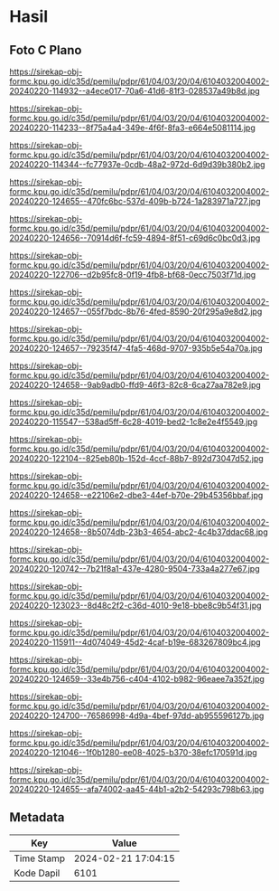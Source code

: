 # Hasil

## Foto C Plano

https://sirekap-obj-formc.kpu.go.id/c35d/pemilu/pdpr/61/04/03/20/04/6104032004002-20240220-114932--a4ece017-70a6-41d6-81f3-028537a49b8d.jpg

https://sirekap-obj-formc.kpu.go.id/c35d/pemilu/pdpr/61/04/03/20/04/6104032004002-20240220-114233--8f75a4a4-349e-4f6f-8fa3-e664e5081114.jpg

https://sirekap-obj-formc.kpu.go.id/c35d/pemilu/pdpr/61/04/03/20/04/6104032004002-20240220-114344--fc77937e-0cdb-48a2-972d-6d9d39b380b2.jpg

https://sirekap-obj-formc.kpu.go.id/c35d/pemilu/pdpr/61/04/03/20/04/6104032004002-20240220-124655--470fc6bc-537d-409b-b724-1a283971a727.jpg

https://sirekap-obj-formc.kpu.go.id/c35d/pemilu/pdpr/61/04/03/20/04/6104032004002-20240220-124656--70914d6f-fc59-4894-8f51-c69d6c0bc0d3.jpg

https://sirekap-obj-formc.kpu.go.id/c35d/pemilu/pdpr/61/04/03/20/04/6104032004002-20240220-122706--d2b95fc8-0f19-4fb8-bf68-0ecc7503f71d.jpg

https://sirekap-obj-formc.kpu.go.id/c35d/pemilu/pdpr/61/04/03/20/04/6104032004002-20240220-124657--055f7bdc-8b76-4fed-8590-20f295a9e8d2.jpg

https://sirekap-obj-formc.kpu.go.id/c35d/pemilu/pdpr/61/04/03/20/04/6104032004002-20240220-124657--79235f47-4fa5-468d-9707-935b5e54a70a.jpg

https://sirekap-obj-formc.kpu.go.id/c35d/pemilu/pdpr/61/04/03/20/04/6104032004002-20240220-124658--9ab9adb0-ffd9-46f3-82c8-6ca27aa782e9.jpg

https://sirekap-obj-formc.kpu.go.id/c35d/pemilu/pdpr/61/04/03/20/04/6104032004002-20240220-115547--538ad5ff-6c28-4019-bed2-1c8e2e4f5549.jpg

https://sirekap-obj-formc.kpu.go.id/c35d/pemilu/pdpr/61/04/03/20/04/6104032004002-20240220-122104--825eb80b-152d-4ccf-88b7-892d73047d52.jpg

https://sirekap-obj-formc.kpu.go.id/c35d/pemilu/pdpr/61/04/03/20/04/6104032004002-20240220-124658--e22106e2-dbe3-44ef-b70e-29b45356bbaf.jpg

https://sirekap-obj-formc.kpu.go.id/c35d/pemilu/pdpr/61/04/03/20/04/6104032004002-20240220-124658--8b5074db-23b3-4654-abc2-4c4b37ddac68.jpg

https://sirekap-obj-formc.kpu.go.id/c35d/pemilu/pdpr/61/04/03/20/04/6104032004002-20240220-120742--7b21f8a1-437e-4280-9504-733a4a277e67.jpg

https://sirekap-obj-formc.kpu.go.id/c35d/pemilu/pdpr/61/04/03/20/04/6104032004002-20240220-123023--8d48c2f2-c36d-4010-9e18-bbe8c9b54f31.jpg

https://sirekap-obj-formc.kpu.go.id/c35d/pemilu/pdpr/61/04/03/20/04/6104032004002-20240220-115911--4d074049-45d2-4caf-b19e-683267809bc4.jpg

https://sirekap-obj-formc.kpu.go.id/c35d/pemilu/pdpr/61/04/03/20/04/6104032004002-20240220-124659--33e4b756-c404-4102-b982-96eaee7a352f.jpg

https://sirekap-obj-formc.kpu.go.id/c35d/pemilu/pdpr/61/04/03/20/04/6104032004002-20240220-124700--76586998-4d9a-4bef-97dd-ab955596127b.jpg

https://sirekap-obj-formc.kpu.go.id/c35d/pemilu/pdpr/61/04/03/20/04/6104032004002-20240220-121046--1f0b1280-ee08-4025-b370-38efc170591d.jpg

https://sirekap-obj-formc.kpu.go.id/c35d/pemilu/pdpr/61/04/03/20/04/6104032004002-20240220-124655--afa74002-aa45-44b1-a2b2-54293c798b63.jpg


## Metadata

| Key        | Value               |
| ---------- | ------------------- |
| Time Stamp | 2024-02-21 17:04:15 |
| Kode Dapil | 6101                |




